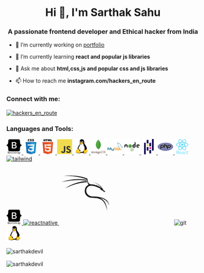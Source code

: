 <h1 align="center">Hi 👋, I'm Sarthak Sahu</h1>
<h3 align="center">A passionate frontend developer and Ethical hacker from India</h3>

- 🔭 I’m currently working on [portfolio](https://github.com/sarthakdevil/portfolio)

- 🌱 I’m currently learning **react and popular js libraries**

- 💬 Ask me about **html,css,js and popular css and js libraries**

- 📫 How to reach me **instagram.com/hackers_en_route**

<h3 align="left">Connect with me:</h3>
<p align="left">
<a href="https://instagram.com/hackers_en_route" target="blank"><img align="center" src="https://raw.githubusercontent.com/rahuldkjain/github-profile-readme-generator/master/src/images/icons/Social/instagram.svg" alt="hackers_en_route" height="30" width="40" /></a>
</p>

<h3 align="left">Languages and Tools:</h3>
<p align="left"> <a href="https://getbootstrap.com" target="_blank" rel="noreferrer"> <img src="https://raw.githubusercontent.com/devicons/devicon/master/icons/bootstrap/bootstrap-plain-wordmark.svg" alt="bootstrap" width="40" height="40"/> </a> <a href="https://www.w3schools.com/css/" target="_blank" rel="noreferrer"> <img src="https://raw.githubusercontent.com/devicons/devicon/master/icons/css3/css3-original-wordmark.svg" alt="css3" width="40" height="40"/> </a> <a href="https://www.w3.org/html/" target="_blank" rel="noreferrer"> <img src="https://raw.githubusercontent.com/devicons/devicon/master/icons/html5/html5-original-wordmark.svg" alt="html5" width="40" height="40"/> </a> <a href="https://developer.mozilla.org/en-US/docs/Web/JavaScript" target="_blank" rel="noreferrer"> <img src="https://raw.githubusercontent.com/devicons/devicon/master/icons/javascript/javascript-original.svg" alt="javascript" width="40" height="40"/> </a> <a href="https://www.linux.org/" target="_blank" rel="noreferrer"> <img src="https://raw.githubusercontent.com/devicons/devicon/master/icons/linux/linux-original.svg" alt="linux" width="40" height="40"/> </a> <a href="https://www.mongodb.com/" target="_blank" rel="noreferrer"> <img src="https://raw.githubusercontent.com/devicons/devicon/master/icons/mongodb/mongodb-original-wordmark.svg" alt="mongodb" width="40" height="40"/> </a> <a href="https://www.mysql.com/" target="_blank" rel="noreferrer"> <img src="https://raw.githubusercontent.com/devicons/devicon/master/icons/mysql/mysql-original-wordmark.svg" alt="mysql" width="40" height="40"/> </a> <a href="https://nodejs.org" target="_blank" rel="noreferrer"> <img src="https://raw.githubusercontent.com/devicons/devicon/master/icons/nodejs/nodejs-original-wordmark.svg" alt="nodejs" width="40" height="40"/> </a> <a href="https://pandas.pydata.org/" target="_blank" rel="noreferrer"> <img src="https://raw.githubusercontent.com/devicons/devicon/2ae2a900d2f041da66e950e4d48052658d850630/icons/pandas/pandas-original.svg" alt="pandas" width="40" height="40"/> </a> <a href="https://www.php.net" target="_blank" rel="noreferrer"> <img src="https://raw.githubusercontent.com/devicons/devicon/master/icons/php/php-original.svg" alt="php" width="40" height="40"/> </a> <a href="https://reactjs.org/" target="_blank" rel="noreferrer"> <img src="https://raw.githubusercontent.com/devicons/devicon/master/icons/react/react-original-wordmark.svg" alt="react" width="40" height="40"/> </a> <a href="https://tailwindcss.com/" target="_blank" rel="noreferrer"> <img src="https://www.vectorlogo.zone/logos/tailwindcss/tailwindcss-icon.svg" alt="tailwind" width="40" height="40"/> </a> </p>
<a href="https://getbootstrap.com" target="_blank" rel="noreferrer"> <img src="https://raw.githubusercontent.com/devicons/devicon/master/icons/bootstrap/bootstrap-plain-wordmark.svg" alt="bootstrap" width="40" height="40"/> </a>  <a href="https://reactnative.dev/" target="_blank" rel="noreferrer"> <img src="https://reactnative.dev/img/header_logo.svg" alt="reactnative" width="40" height="40"/> </a>
<svg><path fill="currentcolor" d="m71.766 36.352s-10.212-.6795-27.602 4.7619c-17.722 5.5452-27.773 13.405-27.773 13.405s26.414-14.748 56.228-15.586zm38.09 16.035 1.3276-.08664s-7.6062-9.2286-22.165-13.724c8.1839 3.3267 15.307 7.7345 20.837 13.81zm2.1727 3.8344c.20411-.3539.86302 1.1243 1.3634 1.7453.0212.124.0564.19967-.23373.13998-.0244-.12747-.0665-.16444-.0665-.16444s-.70029-.41667-.91499-.71224c-.21487-.29556-.253-.81255-.14825-1.0086zm17.867 43.93s1.6147-18.538-27.511-22.812c-3.6915-.54163-8.3599-.9585-13.082-.97044-23.344.30865-24.195-26.924-6.6044-28.299 7.2901-.60152 15.995 3.3311 24.505 7.2941-.0316 1.0569.0121 1.9961.70646 2.864.69414.86762 3.3607 1.8142 4.2128 2.3031.85203.48907 3.5816 2.2245 5.2543 4.4017.36275-.67854 3.3921-2.6504 3.3921-2.6504s-.72571.01579-2.414-.61519c-1.6885-.63098-3.6921-2.5401-3.7395-2.6504-.0473-.11052-.0788-.28401.31578-.36295.2996-.25224-.37893-1.0727-.67874-1.3723-.2996-.2998-2.3036-3.7073-2.3508-3.7863-.0473-.07894-.0632-.1577-.20507-.25243-.4419-.1421-2.3826.20506-2.3826.20506s-2.9847-1.4659-4.0135-4.6264c.015.55358-.5118 1.158.0 2.4298-1.5562-.65832-2.8929-1.7811-3.9472-4.5557-.62751 1.5781.0 2.5815.0 2.5815s-3.6646-1.024-4.2509-4.4036c-.6435 1.5171.0 2.4296.0 2.4296s-5.9742-3.1172-15.901-3.1624c-6.646-.60961-8.0296-12.301-7.4139-14.269.0.0-9.586-5.0521-28.456-7.2841-18.87-2.2322-34.346-.33638-34.346-.33638s33.421-1.6039 60.195 9.2356c.91018 4.0709 3.6482 10.851 5.1229 14.11-4.2197 2.9175-8.9781 5.6609-9.7191 15.391-.74074 9.7297 7.6245 18.288 17.998 18.552 9.8502.52469 16.656.59921 24.905 4.8759 7.8739 4.3537 14.33 17.62 14.969 29.551.69008-8.8524-2.632-27.889-18.134-33.669 21.667 3.7917 23.573 19.854 23.573 19.854zm-58.64-65.253-.77963-2.5147s-12.864-2.2844-30.16-1.055c-17.296 1.2294-34.759 7.2839-34.759 7.2839s35.732-8.991 65.698-3.7143"></path></svg><img src="https://www.vectorlogo.zone/logos/git-scm/git-scm-icon.svg" alt="git" width="40" height="40"/> </a> <a href="https://www.linux.org/" target="_blank" rel="noreferrer"> <img src="https://raw.githubusercontent.com/devicons/devicon/master/icons/linux/linux-original.svg" alt="linux" width="40" height="40"/> </a> 
<p><img align="center" src="https://github-readme-stats.vercel.app/api/top-langs?username=sarthakdevil&show_icons=true&locale=en&layout=compact" alt="sarthakdevil" /></p>

<p><img align="center" src="https://github-readme-streak-stats.herokuapp.com/?user=sarthakdevil&theme=dark" alt="sarthakdevil" /></p>
